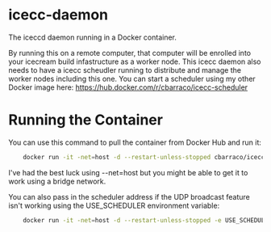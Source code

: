 # icecc-daemon

The iceccd daemon running in a Docker container.

By running this on a remote computer, that computer will be enrolled into your icecream build infastructure as a worker node. This icecc daemon also needs to have a icecc scheudler running to distribute and manage the worker nodes including this one. You can start a scheduler using my other Docker image here: https://hub.docker.com/r/cbarraco/icecc-scheduler

# Running the Container
You can use this command to pull the container from Docker Hub and run it:
```bash
    docker run -it -net=host -d --restart-unless-stopped cbarraco/icecc-daemon
```
I've had the best luck using --net=host but you might be able to get it to work using a bridge network.

You can also pass in the scheduler address if the UDP broadcast feature isn't working using the USE_SCHEDULER environment variable:
```bash    
    docker run -it -net=host -d --restart-unless-stopped -e USE_SCHEDULER=<ADDRESS OF SCHDULER> cbarraco/icecc-daemon
```
